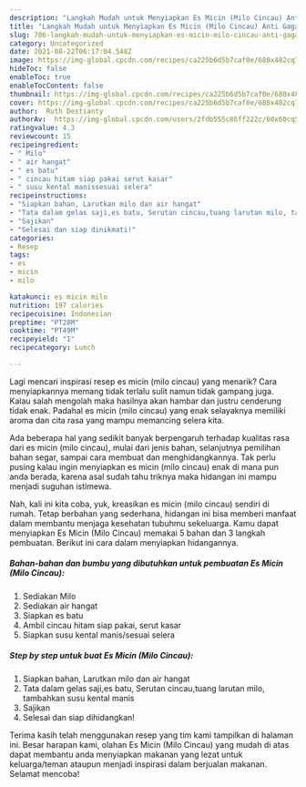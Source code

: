 ```yaml
---
description: "Langkah Mudah untuk Menyiapkan Es Micin (Milo Cincau) Anti Gagal"
title: "Langkah Mudah untuk Menyiapkan Es Micin (Milo Cincau) Anti Gagal"
slug: 706-langkah-mudah-untuk-menyiapkan-es-micin-milo-cincau-anti-gagal
category: Uncategorized
date: 2021-08-22T06:17:04.548Z
image: https://img-global.cpcdn.com/recipes/ca225b6d5b7caf0e/680x482cq70/es-micin-milo-cincau-foto-resep-utama.jpg
hideToc: false
enableToc: true
enableTocContent: false
thumbnail: https://img-global.cpcdn.com/recipes/ca225b6d5b7caf0e/680x482cq70/es-micin-milo-cincau-foto-resep-utama.jpg
cover: https://img-global.cpcdn.com/recipes/ca225b6d5b7caf0e/680x482cq70/es-micin-milo-cincau-foto-resep-utama.jpg
author:  Ruth Destianty
authorAv:  https://img-global.cpcdn.com/users/2fdb555c86ff222c/60x60cq50/avatar.jpg
ratingvalue: 4.3
reviewcount: 15
recipeingredient:
- " Milo"
- " air hangat"
- " es batu"
- " cincau hitam siap pakai serut kasar"
- " susu kental manissesuai selera"
recipeinstructions:
- "Siapkan bahan, Larutkan milo dan air hangat"
- "Tata dalam gelas saji,es batu, Serutan cincau,tuang larutan milo, tambahkan susu kental manis"
- "Sajikan"
- "Selesai dan siap dinikmati!"
categories:
- Resep
tags:
- es
- micin
- milo

katakunci: es micin milo 
nutrition: 197 calories
recipecuisine: Indonesian
preptime: "PT28M"
cooktime: "PT49M"
recipeyield: "1"
recipecategory: Lunch

---
```



Lagi mencari inspirasi resep es micin (milo cincau) yang menarik? Cara menyiapkannya memang tidak terlalu sulit namun tidak gampang juga. Kalau salah mengolah maka hasilnya akan hambar dan justru cenderung tidak enak. Padahal es micin (milo cincau) yang enak selayaknya memiliki aroma dan cita rasa yang mampu memancing selera kita.


Ada beberapa hal yang sedikit banyak berpengaruh terhadap kualitas rasa dari es micin (milo cincau), mulai dari jenis bahan, selanjutnya pemilihan bahan segar, sampai cara membuat dan menghidangkannya. Tak perlu pusing kalau ingin menyiapkan es micin (milo cincau) enak di mana pun anda berada, karena asal sudah tahu triknya maka hidangan ini mampu menjadi suguhan istimewa.




Nah, kali ini kita coba, yuk, kreasikan es micin (milo cincau) sendiri di rumah. Tetap berbahan yang sederhana, hidangan ini bisa memberi manfaat dalam membantu menjaga kesehatan tubuhmu sekeluarga. Kamu dapat menyiapkan Es Micin (Milo Cincau) memakai 5 bahan dan 3 langkah pembuatan. Berikut ini cara dalam menyiapkan hidangannya.

<!--inarticleads1-->

##### Bahan-bahan dan bumbu yang dibutuhkan untuk pembuatan Es Micin (Milo Cincau):

1. Sediakan  Milo
1. Sediakan  air hangat
1. Siapkan  es batu
1. Ambil  cincau hitam siap pakai, serut kasar
1. Siapkan  susu kental manis/sesuai selera




<!--inarticleads2-->

##### Step by step untuk buat Es Micin (Milo Cincau):

1. Siapkan bahan, Larutkan milo dan air hangat
1. Tata dalam gelas saji,es batu, Serutan cincau,tuang larutan milo, tambahkan susu kental manis
1. Sajikan
1. Selesai dan siap dihidangkan!



Terima kasih telah menggunakan resep yang tim kami tampilkan di halaman ini. Besar harapan kami, olahan Es Micin (Milo Cincau) yang mudah di atas dapat membantu anda menyiapkan makanan yang lezat untuk keluarga/teman ataupun menjadi inspirasi dalam berjualan makanan. Selamat mencoba!

